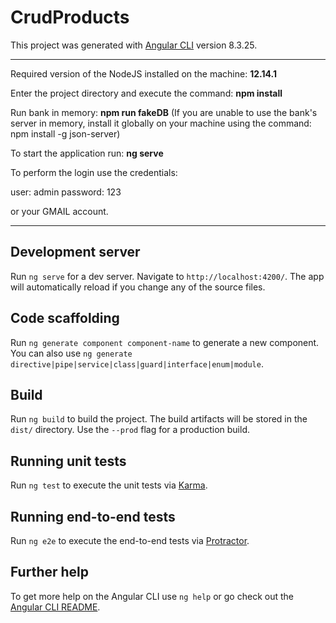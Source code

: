 # CrudProducts

This project was generated with [Angular CLI](https://github.com/angular/angular-cli) version 8.3.25.

**************************************************************************************************************************************
Required version of the NodeJS installed on the machine: <strong>12.14.1</strong>

Enter the project directory and execute the command: <strong>npm install </strong>

Run bank in memory: <strong>npm run fakeDB</strong> (If you are unable to use the bank's server in memory, install it globally on your machine using the command: npm install -g json-server)

To start the application run: <strong>ng serve</strong>

To perform the login use the credentials: 

user: admin
password: 123 

or your GMAIL account.
**************************************************************************************************************************************

## Development server

Run `ng serve` for a dev server. Navigate to `http://localhost:4200/`. The app will automatically reload if you change any of the source files.

## Code scaffolding

Run `ng generate component component-name` to generate a new component. You can also use `ng generate directive|pipe|service|class|guard|interface|enum|module`.

## Build

Run `ng build` to build the project. The build artifacts will be stored in the `dist/` directory. Use the `--prod` flag for a production build.

## Running unit tests

Run `ng test` to execute the unit tests via [Karma](https://karma-runner.github.io).

## Running end-to-end tests

Run `ng e2e` to execute the end-to-end tests via [Protractor](http://www.protractortest.org/).

## Further help

To get more help on the Angular CLI use `ng help` or go check out the [Angular CLI README](https://github.com/angular/angular-cli/blob/master/README.md).
